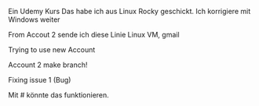 Ein Udemy Kurs
Das habe ich aus Linux Rocky geschickt.
Ich korrigiere mit Windows weiter



From Accout 2 sende ich diese Linie
Linux VM, gmail


Trying to use new Account

Account 2 make branch!

Fixing issue 1 (Bug)

Mit # könnte das funktionieren.






